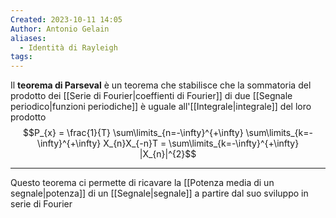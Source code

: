 ```yaml
---
Created: 2023-10-11 14:05
Author: Antonio Gelain
aliases:
  - Identità di Rayleigh
tags:
---
```


Il **teorema di Parseval** è un teorema che stabilisce che la sommatoria del prodotto dei [[Serie di Fourier|coeffienti di Fourier]] di due [[Segnale periodico|funzioni periodiche]] è uguale all'[[Integrale|integrale]] del loro prodotto
$$P_{x} = \frac{1}{T} \sum\limits_{n=-\infty}^{+\infty} \sum\limits_{k=-\infty}^{+\infty} X_{n}X_{-n}T = \sum\limits_{k=-\infty}^{+\infty} |X_{n}|^{2}$$

---

Questo teorema ci permette di ricavare la [[Potenza media di un segnale|potenza]] di un [[Segnale|segnale]] a partire dal suo sviluppo in serie di Fourier